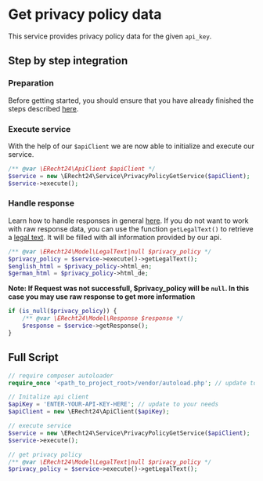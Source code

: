 # Get privacy policy data
This service provides privacy policy data for the given `api_key`.

## Step by step integration
### Preparation
Before getting started, you should ensure that you have already finished the steps described [here](../preparation.md).

### Execute service
With the help of our `$apiClient` we are now able to initialize and execute our service.
```php
/** @var \ERecht24\ApiClient $apiClient */
$service = new \ERecht24\Service\PrivacyPolicyGetService($apiClient);
$service->execute();
```

### Handle response
Learn how to handle responses in general [here](../handle_api_responses.md).
If you do not want to work with raw response data, you can use the function `getLegalText()` to retrieve a [legal text](../../src/Model/LegalText.php).
It will be filled with all information provided by our api. 

```php
/** @var \ERecht24\Model\LegalText|null $privacy_policy */
$privacy_policy = $service->execute()->getLegalText();
$english_html = $privacy_policy->html_en;
$german_html = $privacy_policy->html_de;
```
**Note: If Request was not successfull, $privacy_policy will be `null`. In this case you may use raw response to get more information**
```php
if (is_null($privacy_policy)) {
    /** @var \ERecht24\Model\Response $response */
    $response = $service->getResponse();
}
```

## Full Script

```php
// require composer autoloader
require_once '<path_to_project_root>/vendor/autoload.php'; // update to your needs

// Initalize api client
$apiKey = 'ENTER-YOUR-API-KEY-HERE'; // update to your needs
$apiClient = new \ERecht24\ApiClient($apiKey);

// execute service
$service = new \ERecht24\Service\PrivacyPolicyGetService($apiClient);
$service->execute();

// get privacy policy
/** @var \ERecht24\Model\LegalText|null $privacy_policy */
$privacy_policy = $service->execute()->getLegalText();
```